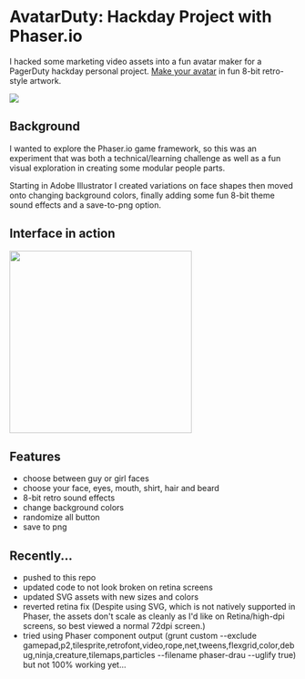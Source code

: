 AvatarDuty: Hackday Project with Phaser.io
==========================================

I hacked some marketing video assets into a fun avatar maker for a PagerDuty hackday personal project. [Make your avatar](http://daverau.info/avatarduty/) in fun 8-bit retro-style artwork.

<img src="https://raw.githubusercontent.com/redlabor/avatarduty/master/demo-images/grid.png">


Background
----------
I wanted to explore the Phaser.io game framework, so this was an experiment that was both a technical/learning challenge as well as a fun visual exploration in creating some modular people parts.

Starting in Adobe Illustrator I created variations on face shapes then moved onto changing background colors, finally adding some fun 8-bit theme sound effects and a save-to-png option.

Interface in action
-------------------
<img src="https://raw.githubusercontent.com/redlabor/avatarduty/master/demo-images/ui-demo.gif" width="320" >

Features
--------

* choose between guy or girl faces
* choose your face, eyes, mouth, shirt, hair and beard
* 8-bit retro sound effects
* change background colors
* randomize all button
* save to png

Recently...
---------

* pushed to this repo
* updated code to not look broken on retina screens
* updated SVG assets with new sizes and colors
* reverted retina fix (Despite using SVG, which is not natively supported in Phaser, the assets don't scale as cleanly as I'd like on Retina/high-dpi screens, so best viewed a normal 72dpi screen.)
* tried using Phaser component output (grunt custom --exclude gamepad,p2,tilesprite,retrofont,video,rope,net,tweens,flexgrid,color,debug,ninja,creature,tilemaps,particles --filename phaser-drau --uglify true) but not 100% working yet...